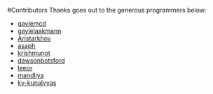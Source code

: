 #Contributors
Thanks goes out to the generous programmers below:

* [gaylemcd](https://github.com/gaylemcd)
* [gaylelaakmann](https://github.com/gaylelaakmann)
* [Aristarkhov](https://github.com/Aristarkhov)
* [asaph](https://github.com/asaph)
* [krishmunot](https://github.com/krishmunot)
* [dawsonbotsford](https://github.com/dawsonbotsford)
* [leeor](https://github.com/leeorengel)
* [mandliya](https://github.com/mandliya)
* [kv-kunalvyas](https://github.com/kv-kunalvyas)